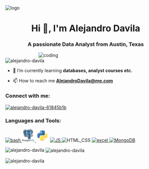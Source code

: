 ![logo](https://github.com/alejandro-davila/VBA-challenge/assets/135288005/aed4d951-c852-4dfe-9c97-3acf20c8190a)
<h1 align="center">Hi 👋, I'm Alejandro Davila</h1>
<h3 align="center">A passionate Data Analyst from Austin, Texas</h3>

<img align="right" alt="coding" width="400" src="https://github.com/alejandro-davila/VBA-challenge/assets/135288005/b9b43b13-a6f6-4578-b02e-79e2ee8ffba8">


<p align="left"> <img src="https://komarev.com/ghpvc/?username=alejandro-davila&label=Profile%20views&color=0e75b6&style=flat" alt="alejandro-davila" /> </p>

- 🌱 I’m currently learning **databases, analyst courses etc.**

- 📫 How to reach me **AlejandroDavila@me.com**

<h3 align="left">Connect with me:</h3>
<p align="left">
<a href="https://linkedin.com/in/alejandro-davila-61845b1b" target="blank"><img align="center" src="https://raw.githubusercontent.com/rahuldkjain/github-profile-readme-generator/master/src/images/icons/Social/linked-in-alt.svg" alt="alejandro-davila-61845b1b" height="30" width="40" /></a>
</p>



<h3 align="left">Languages and Tools:</h3>
<p align="left"> <a href="https://www.gnu.org/software/bash/" target="_blank" rel="noreferrer"> <img src="https://github.com/alejandro-davila/VBA/assets/135288005/03d39263-8a9a-4f83-86e3-a6e1cc059cb5" alt="bash" width="40" height="40"/> </a> <a 
href="https://www.postgresql.org" target="_blank" rel="noreferrer"> <img src="https://raw.githubusercontent.com/devicons/devicon/master/icons/postgresql/postgresql-original-wordmark.svg" alt="postgresql" width="40" height="40"/> </a> <a href="https://www.python.org" target="_blank" rel="noreferrer"> <img src="https://raw.githubusercontent.com/devicons/devicon/master/icons/python/python-original.svg" alt="python" width="40" height="40"/></a> <a href="https://en.wikipedia.org/wiki/JavaScript" target="_blank" rel="noreferrer"> <img src="https://github.com/alejandro-davila/VBA/assets/135288005/107adcd7-7d29-439e-b420-1fbc8b814a33" alt="JS" width="40" height="40"/> </a> <a target="_blank" rel="noreferrer"> <img src="https://github.com/alejandro-davila/VBA/assets/135288005/9b7cc849-fd9c-4c79-afa6-190eb558a7c1" alt="HTML_CSS" width="60" height="40"/> </a> <a href="https://www.microsoft.com/en-us/microsoft-365/excel" target="_blank" rel="noreferrer"> <img src="https://github.com/alejandro-davila/VBA/assets/135288005/56f479b6-b7b7-45ab-9c3c-82ebcb5c2a20" alt="excel" width="40" height="40"/> </a> <a href="https://www.mongodb.com" target="_blank" rel="noreferrer"> <img src="https://github.com/alejandro-davila/alejandro-davila/assets/135288005/9da9ffdc-7a00-42c6-aabc-ecabb5048cd7" alt="MongoDB" width="60" height="40"/> </a> </p>



<p><img align="left" src="https://github-readme-stats.vercel.app/api/top-langs?username=alejandro-davila&show_icons=true&locale=en&layout=compact" alt="alejandro-davila" /></p>

<p>&nbsp;<img align="center" src="https://github-readme-stats.vercel.app/api?username=alejandro-davila&show_icons=true&locale=en" alt="alejandro-davila" /></p>

<p><img align="center" src="https://github-readme-streak-stats.herokuapp.com/?user=alejandro-davila&" alt="alejandro-davila" /></p>
